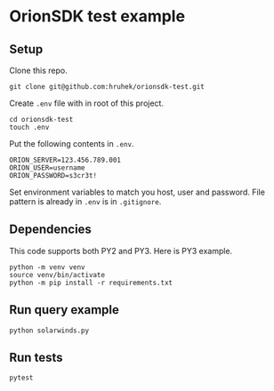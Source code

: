 # OrionSDK test example

## Setup

Clone this repo.
```shell
git clone git@github.com:hruhek/orionsdk-test.git
```

Create `.env` file with in root of this project.
```shell
cd orionsdk-test
touch .env
```

Put the following contents in `.env`.
```dotenv
ORION_SERVER=123.456.789.001
ORION_USER=username
ORION_PASSWORD=s3cr3t!
```

Set environment variables to match you host, user and password. File pattern is already in `.env` is in `.gitignore`.

## Dependencies

This code supports both PY2 and PY3. Here is PY3 example.

```shell
python -m venv venv
source venv/bin/activate
python -m pip install -r requirements.txt
```

## Run query example

```shell
python solarwinds.py
```

## Run tests
```shell
pytest
```